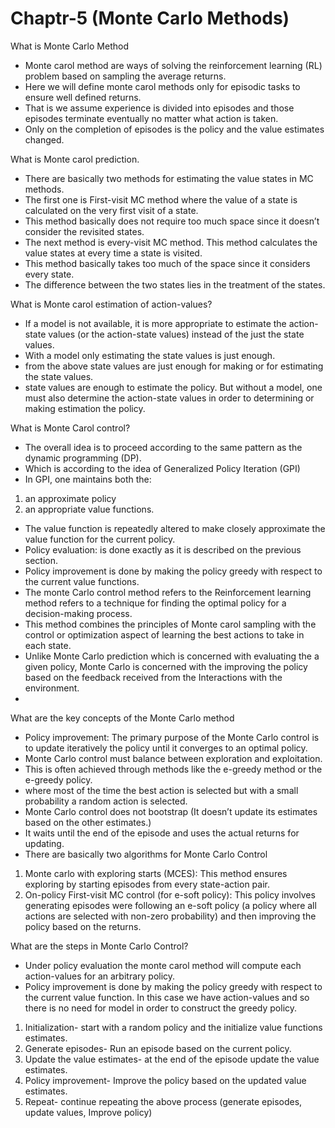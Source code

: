 # Chaptr-5 (Monte Carlo Methods)

What is Monte Carlo Method 

- Monte carol method are ways of solving the reinforcement learning (RL) problem based on sampling the average returns.
- Here we will define monte carol methods only for episodic tasks to ensure well defined returns.
- That is we assume experience is divided into episodes and those episodes terminate eventually no matter what action is taken.
- Only on the completion of episodes is the policy and the value estimates changed.

What is Monte carol prediction.
- There are basically two methods for estimating the value states in MC methods.
- The first one is First-visit MC method where the value of a state is calculated on the very first visit of a state.
- This method basically does not require too much space since it doesn’t consider the revisited states.
- The next method is every-visit MC method. This method calculates the value states at every time a state is visited.
- This method basically takes too much of the space since it considers every state.
- The difference between the two states lies in the treatment of the states.
  
What is Monte carol estimation of action-values?
- If a model is not available, it is more appropriate to estimate the action-state values (or the action-state values) instead of the just the state values.
- With a model only estimating the state values is just enough.
- from the above state values are just enough for making or for estimating the state values.
- state values are enough to estimate the policy.
But without a model, one must also determine the action-state values in order to determining or making estimation the policy.

What is Monte Carol control?

- The overall idea is to proceed according to the same pattern as the dynamic programming (DP).
- Which is according to the idea of Generalized Policy Iteration (GPI)
- In GPI, one maintains both the:
1. an approximate policy 
2. an appropriate value functions.
- The value function is repeatedly altered to make closely approximate the value function for the current policy.
- Policy evaluation: is done exactly as it is described on the previous section.
- Policy improvement is done by making the policy greedy with respect to the current value functions.
- The monte Carlo control method refers to the Reinforcement learning method refers to a technique for finding the optimal policy for a decision-making process.
- This method combines the principles of Monte carol sampling with the control or optimization aspect of learning the best actions to take in each state.
- Unlike Monte Carlo prediction which is concerned with evaluating the a given policy, Monte Carlo is concerned with the improving the policy based on the feedback received from the Interactions with the environment.
- 
What are the key concepts of the Monte Carlo method 

- Policy improvement: The primary purpose of the Monte Carlo control is to update iteratively the policy until it converges to an optimal policy.
- Monte Carlo control must balance between exploration and exploitation.
- This is often achieved through methods like the e-greedy method or the e-greedy policy.
- where most of the time the best action is selected but with a small probability a random action is selected.
- Monte Carlo control does not bootstrap (It doesn’t update its estimates based on the other estimates.)
- It waits until the end of the episode and uses the actual returns for updating.
- There are basically two algorithms for Monte Carlo Control
1. Monte carlo with exploring starts (MCES): This method ensures exploring by starting episodes from every state-action pair.
2. On-policy First-visit MC control (for e-soft policy): This policy involves generating episodes were following an e-soft policy (a policy where all actions are selected with non-zero probability) and then improving the policy based on the returns.
   
What are the steps in Monte Carlo Control?
- Under policy evaluation the monte carol method will compute each action-values for an arbitrary policy.
- Policy improvement is done by making the policy greedy with respect to the current value function. In this case we have action-values and so there is no need for model in order to construct the greedy policy.

1. Initialization- start with a random policy and the initialize value functions estimates.
2. Generate episodes- Run an episode based on the current policy.
3. Update the value estimates- at the end of the episode update the value estimates.
4. Policy improvement- Improve the policy based on the updated value estimates.
5. Repeat- continue repeating the above process (generate episodes, update values, Improve policy)
